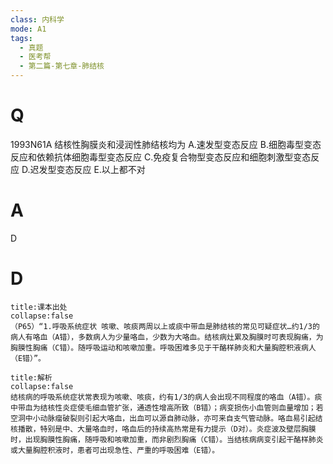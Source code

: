 ```yaml
---
class: 内科学
mode: A1
tags:
  - 真题
  - 医考帮
  - 第二篇-第七章-肺结核
---
```


# Q
1993N61A 结核性胸膜炎和浸润性肺结核均为
A.速发型变态反应
B.细胞毒型变态反应和依赖抗体细胞毒型变态反应
C.免疫复合物型变态反应和细胞刺激型变态反应
D.迟发型变态反应
E.以上都不对

# A
D
# D
```ad-note
title:课本出处
collapse:false
（P65）“1.呼吸系统症状 咳嗽、咳痰两周以上或痰中带血是肺结核的常见可疑症状…约1/3的病人有咯血（A错），多数病人为少量咯血，少数为大咯血。结核病灶累及胸膜时可表现胸痛，为胸膜性胸痛（C错）。随呼吸运动和咳嗽加重。呼吸困难多见于干酪样肺炎和大量胸腔积液病人（E错）”。
```

```ad-summary
title:解析
collapse:false
结核病的呼吸系统症状常表现为咳嗽、咳痰，约有1/3的病人会出现不同程度的咯血（A错）。痰中带血为结核性炎症使毛细血管扩张，通透性增高所致（B错）；病变损伤小血管则血量增加；若空洞中小动脉瘤破裂则引起大咯血，出血可以源自肺动脉，亦可来自支气管动脉。咯血易引起结核播散，特别是中、大量咯血时，咯血后的持续高热常是有力提示（D对）。炎症波及壁层胸膜时，出现胸膜性胸痛，随呼吸和咳嗽加重，而非剧烈胸痛（C错）。当结核病病变引起干酪样肺炎或大量胸腔积液时，患者可出现急性、严重的呼吸困难（E错）。
```

